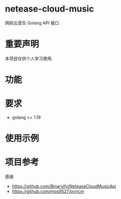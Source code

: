 # netease-cloud-music

网抑云音乐 Golang API 接口

# 重要声明

本项目仅供个人学习使用.

# 功能

# 要求

- golang >= 1.19

# 使用示例

# 项目参考

感谢

- https://github.com/Binaryify/NeteaseCloudMusicApi
- https://github.com/mos9527/pyncm